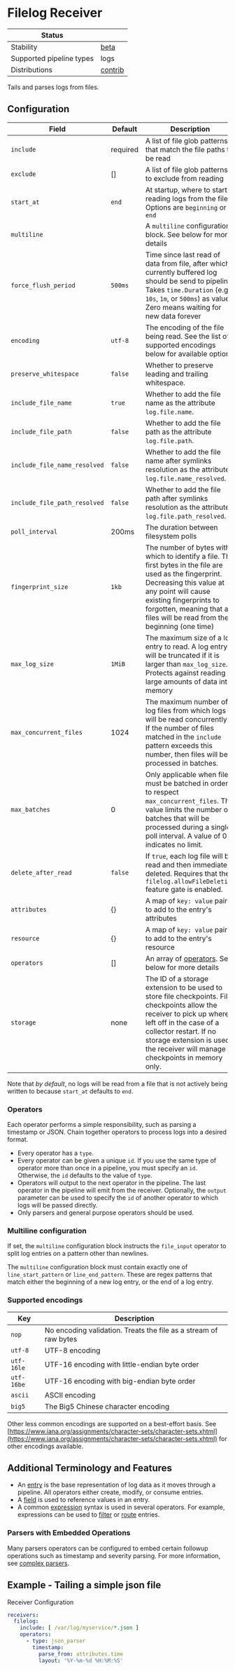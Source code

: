 # Filelog Receiver

| Status                   |           |
| ------------------------ |-----------|
| Stability                | [beta]    |
| Supported pipeline types | logs      |
| Distributions            | [contrib] |

Tails and parses logs from files.

## Configuration

| Field                        | Default          | Description                                                                                                        |
| ---                          | ---              | ---                                                                                                                |
| `include`                    | required         | A list of file glob patterns that match the file paths to be read                                                  |
| `exclude`                    | []               | A list of file glob patterns to exclude from reading                                                               |
| `start_at`                   | `end`            | At startup, where to start reading logs from the file. Options are `beginning` or `end`                            |
| `multiline`                  |                  | A `multiline` configuration block. See below for more details                                                      |
| `force_flush_period`         | `500ms`          | Time since last read of data from file, after which currently buffered log should be send to pipeline. Takes `time.Duration` (e.g. `10s`, `1m`, or `500ms`) as value. Zero means waiting for new data forever |
| `encoding`                   | `utf-8`          | The encoding of the file being read. See the list of supported encodings below for available options               |
| `preserve_whitespace`        | `false`          | Whether to preserve leading and trailing whitespace. |
| `include_file_name`          | `true`           | Whether to add the file name as the attribute `log.file.name`. |
| `include_file_path`          | `false`          | Whether to add the file path as the attribute `log.file.path`. |
| `include_file_name_resolved` | `false`          | Whether to add the file name after symlinks resolution as the attribute `log.file.name_resolved`. |
| `include_file_path_resolved` | `false`          | Whether to add the file path after symlinks resolution as the attribute `log.file.path_resolved`. |
| `poll_interval`              | 200ms            | The duration between filesystem polls                                                                              |
| `fingerprint_size`           | `1kb`            | The number of bytes with which to identify a file. The first bytes in the file are used as the fingerprint. Decreasing this value at any point will cause existing fingerprints to forgotten, meaning that all files will be read from the beginning (one time) |
| `max_log_size`               | `1MiB`           | The maximum size of a log entry to read. A log entry will be truncated if it is larger than `max_log_size`. Protects against reading large amounts of data into memory |
| `max_concurrent_files`       | 1024             | The maximum number of log files from which logs will be read concurrently. If the number of files matched in the `include` pattern exceeds this number, then files will be processed in batches. |
| `max_batches`                | 0                | Only applicable when files must be batched in order to respect `max_concurrent_files`. This value limits the number of batches that will be processed during a single poll interval. A value of 0 indicates no limit. |
| `delete_after_read`          | `false`          | If `true`, each log file will be read and then immediately deleted. Requires that the `filelog.allowFileDeletion` feature gate is enabled. |
| `attributes`                 | {}               | A map of `key: value` pairs to add to the entry's attributes                                                       |
| `resource`                   | {}               | A map of `key: value` pairs to add to the entry's resource                                                    |
| `operators`                  | []               | An array of [operators](../../pkg/stanza/docs/operators/README.md#what-operators-are-available). See below for more details |
| `storage`                    | none             | The ID of a storage extension to be used to store file checkpoints. File checkpoints allow the receiver to pick up where it left off in the case of a collector restart. If no storage extension is used, the receiver will manage checkpoints in memory only. |

Note that _by default_, no logs will be read from a file that is not actively being written to because `start_at` defaults to `end`.

### Operators

Each operator performs a simple responsibility, such as parsing a timestamp or JSON. Chain together operators to process logs into a desired format.

- Every operator has a `type`.
- Every operator can be given a unique `id`. If you use the same type of operator more than once in a pipeline, you must specify an `id`. Otherwise, the `id` defaults to the value of `type`.
- Operators will output to the next operator in the pipeline. The last operator in the pipeline will emit from the receiver. Optionally, the `output` parameter can be used to specify the `id` of another operator to which logs will be passed directly.
- Only parsers and general purpose operators should be used.

### Multiline configuration

If set, the `multiline` configuration block instructs the `file_input` operator to split log entries on a pattern other than newlines.

The `multiline` configuration block must contain exactly one of `line_start_pattern` or `line_end_pattern`. These are regex patterns that
match either the beginning of a new log entry, or the end of a log entry.

### Supported encodings

| Key        | Description
| ---        | ---                                                              |
| `nop`      | No encoding validation. Treats the file as a stream of raw bytes |
| `utf-8`    | UTF-8 encoding                                                   |
| `utf-16le` | UTF-16 encoding with little-endian byte order                    |
| `utf-16be` | UTF-16 encoding with big-endian byte order                       |
| `ascii`    | ASCII encoding                                                   |
| `big5`     | The Big5 Chinese character encoding                              |

Other less common encodings are supported on a best-effort basis. See [https://www.iana.org/assignments/character-sets/character-sets.xhtml](https://www.iana.org/assignments/character-sets/character-sets.xhtml) for other encodings available.

## Additional Terminology and Features

- An [entry](../../pkg/stanza/docs/types/entry.md) is the base representation of log data as it moves through a pipeline. All operators either create, modify, or consume entries.
- A [field](../../pkg/stanza/docs/types/field.md) is used to reference values in an entry.
- A common [expression](../../pkg/stanza/docs/types/expression.md) syntax is used in several operators. For example, expressions can be used to [filter](../../pkg/stanza/docs/operators/filter.md) or [route](../../pkg/stanza/docs/operators/router.md) entries.

### Parsers with Embedded Operations

Many parsers operators can be configured to embed certain followup operations such as timestamp and severity parsing. For more information, see [complex parsers](../../pkg/stanza/docs/types/parsers.md#complex-parsers).

## Example - Tailing a simple json file

Receiver Configuration
```yaml
receivers:
  filelog:
    include: [ /var/log/myservice/*.json ]
    operators:
      - type: json_parser
        timestamp:
          parse_from: attributes.time
          layout: '%Y-%m-%d %H:%M:%S'
```

[beta]: https://github.com/open-telemetry/opentelemetry-collector#beta
[contrib]: https://github.com/open-telemetry/opentelemetry-collector-releases/tree/main/distributions/otelcol-contrib
